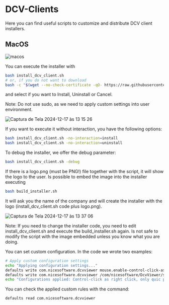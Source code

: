 # DCV-Clients

Here you can find useful scripts to customize and distribute DCV client installers.

## MacOS

![macos](https://github.com/user-attachments/assets/ab5a1eea-421e-48a5-a9f2-bc75da35f21e)

You can execute the installer with 

```bash
bash install_dcv_client.sh
# or, if you do not want to download
bash -c "$(wget --no-check-certificate -qO- https://raw.githubusercontent.com/NISP-GmbH/DCV-Clients/refs/heads/main/macos/install_dcv_client.sh)"
```

and select if you want to Install, Uninstall or Cancel.

Note: Do not use sudo, as we need to apply custom settings into user environment.


![Captura de Tela 2024-12-17 às 13 15 26](https://github.com/user-attachments/assets/6375cd20-2559-464f-958a-249d2a1b0814)

If you want to execute it without interaction, you have the following options:
```bash
bash install_dcv_client.sh -no-interaction=install
bash install_dcv_client.sh -no-interaction=uninstall
```

To debug the installer, we offer the debug parameter:
```bash
bash install_dcv_client.sh -debug
```

If there is a logo.png (must be PNG!) file together with the script, it will show the logo to the user. Is possible to embed the image into the installer executing

```bash
bash build_installer.sh
```

It will ask you the name of the company and will create the installer with the logo (install_dcv_client.sh code plus logo.png).

![Captura de Tela 2024-12-17 às 13 37 06](https://github.com/user-attachments/assets/e3df4c42-68a2-4c5e-b054-0d49af6e41ab)

Note: If you need to change the installer code, you need to edit install_dcv_client.sh and execute the build_installer.sh again. Is not safe to modify the script with the image embedded unless you know what you are doing.

You can set custom configuration. In the code we wrote two examples:

```bash
# Apply custom configuration settings
echo "Applying configuration settings..."
defaults write com.nicesoftware.dcvviewer mouse.enable-control-click-as-right-click -int 0
defaults write com.nicesoftware.dcvviewer /com/nicesoftware/DcvViewer/state/connection/transport -string "quic"
echo "Configurations applied: Control-click as right click, only quic protocol."
```

You can check the applied custom rules with the command:
```bash
defaults read com.nicesoftware.dcvviewer
```
